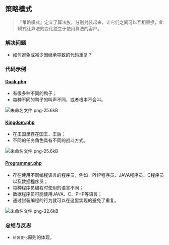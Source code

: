 ## 策略模式
> 『策略模式』定义了算法族，分别封装起来，让它们之间可以互相替换，此模式让算法的变化独立于使用算法的客户。

### 解决问题
* 如何避免或减少因继承导致的代码重复？

### 代码示例
#### <a href="https://github.com/hhe0/design-pattern/blob/master/strategy-pattern/Duck.php">Duck.php</a>
* 有很多种不同的鸭子；
* 每种不同的鸭子的叫声不同，或者根本不会叫。

![未命名文件.png-25.6kB][1]

#### <a href="https://github.com/hhe0/design-pattern/blob/master/strategy-pattern/Kingdom.php">Kingdom.php</a>
* 在王国里存在国王、王后；
* 不同的任务角色具有不同的战斗方式。

![未命名文件.png-25.6kB][2]

#### <a href="https://github.com/hhe0/design-pattern/blob/master/strategy-pattern/Programmer.php">Programmer.php</a>
* 存在使用不同编程语言的程序员，例如：PHP程序员、JAVA程序员、C程序员以及数据程序员；
* 每种程序员编程时使用的语言不同；
* 数据程序员可能使用JAVA、C、PHP等语言；
* 通过封装编程的行为就可以在这里实现的避免了重复。

![未命名文件.png-32.6kB][3]

### 总结与反思
* `封装变化`原则的体现。

  [1]: http://static.zybuluo.com/Minc0/zy4ftoitbfnuurpg8yke36hh/%E6%9C%AA%E5%91%BD%E5%90%8D%E6%96%87%E4%BB%B6.png
  [2]: http://static.zybuluo.com/Minc0/zy4ftoitbfnuurpg8yke36hh/%E6%9C%AA%E5%91%BD%E5%90%8D%E6%96%87%E4%BB%B6.png
  [3]: http://static.zybuluo.com/Minc0/yzdc5iai8ons8zg90q6xryne/%E6%9C%AA%E5%91%BD%E5%90%8D%E6%96%87%E4%BB%B6.png